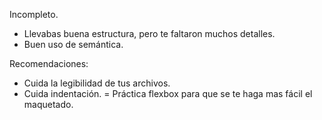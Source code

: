 Incompleto.

- Llevabas buena estructura, pero te faltaron muchos detalles.
- Buen uso de semántica.

Recomendaciones:

- Cuida la legibilidad de tus archivos.
- Cuida indentación.
  = Práctica flexbox para que se te haga mas fácil el maquetado.
